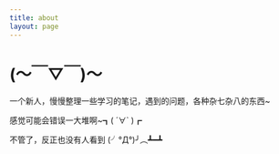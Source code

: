 ```yaml
---
title: about
layout: page
---
```


# (～￣▽￣)～

一个新人，慢慢整理一些学习的笔记，遇到的问题，各种杂七杂八的东西~

感觉可能会错误一大堆啊~┓( ´∀` )┏

不管了，反正也没有人看到 (╯°Д°)╯︵┻━┻